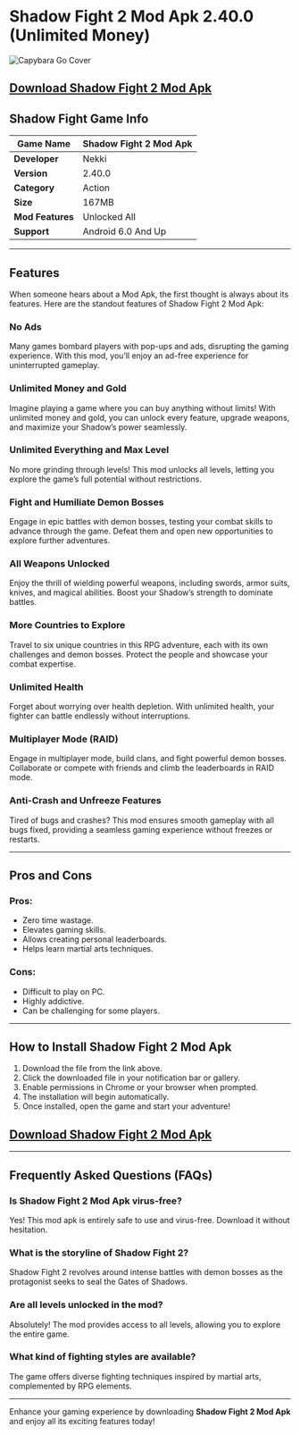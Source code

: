 # Shadow Fight 2 Mod Apk 2.40.0 (Unlimited Money)

![Capybara Go Cover](https://shadowfight2.com/images/logored.png)

## [**Download Shadow Fight 2 Mod Apk**](https://file.shadowfight2.net/shadow-fight-2-mod_shadowfight2.net.apk)

## Shadow Fight Game Info

| **Game Name**        | Shadow Fight 2 Mod Apk         |
|-----------------------|--------------------------------|
| **Developer**         | Nekki                          |
| **Version**           | 2.40.0                         |
| **Category**          | Action                         |
| **Size**              | 167MB                          |
| **Mod Features**      | Unlocked All                   |
| **Support**           | Android 6.0 And Up             |


---

## Features

When someone hears about a Mod Apk, the first thought is always about its features. Here are the standout features of Shadow Fight 2 Mod Apk:

### No Ads
Many games bombard players with pop-ups and ads, disrupting the gaming experience. With this mod, you’ll enjoy an ad-free experience for uninterrupted gameplay.

### Unlimited Money and Gold
Imagine playing a game where you can buy anything without limits! With unlimited money and gold, you can unlock every feature, upgrade weapons, and maximize your Shadow’s power seamlessly.

### Unlimited Everything and Max Level
No more grinding through levels! This mod unlocks all levels, letting you explore the game’s full potential without restrictions.

### Fight and Humiliate Demon Bosses
Engage in epic battles with demon bosses, testing your combat skills to advance through the game. Defeat them and open new opportunities to explore further adventures.

### All Weapons Unlocked
Enjoy the thrill of wielding powerful weapons, including swords, armor suits, knives, and magical abilities. Boost your Shadow’s strength to dominate battles.

### More Countries to Explore
Travel to six unique countries in this RPG adventure, each with its own challenges and demon bosses. Protect the people and showcase your combat expertise.

### Unlimited Health
Forget about worrying over health depletion. With unlimited health, your fighter can battle endlessly without interruptions.

### Multiplayer Mode (RAID)
Engage in multiplayer mode, build clans, and fight powerful demon bosses. Collaborate or compete with friends and climb the leaderboards in RAID mode.

### Anti-Crash and Unfreeze Features
Tired of bugs and crashes? This mod ensures smooth gameplay with all bugs fixed, providing a seamless gaming experience without freezes or restarts.

---

## Pros and Cons

### Pros:
- Zero time wastage.
- Elevates gaming skills.
- Allows creating personal leaderboards.
- Helps learn martial arts techniques.

### Cons:
- Difficult to play on PC.
- Highly addictive.
- Can be challenging for some players.

---

## How to Install Shadow Fight 2 Mod Apk

1. Download the file from the link above.
2. Click the downloaded file in your notification bar or gallery.
3. Enable permissions in Chrome or your browser when prompted.
4. The installation will begin automatically.
5. Once installed, open the game and start your adventure!

## [**Download Shadow Fight 2 Mod Apk**](https://file.shadowfight2.net/shadow-fight-2-mod_shadowfight2.net.apk)

---

## Frequently Asked Questions (FAQs)

### Is Shadow Fight 2 Mod Apk virus-free?
Yes! This mod apk is entirely safe to use and virus-free. Download it without hesitation.

### What is the storyline of Shadow Fight 2?
Shadow Fight 2 revolves around intense battles with demon bosses as the protagonist seeks to seal the Gates of Shadows.

### Are all levels unlocked in the mod?
Absolutely! The mod provides access to all levels, allowing you to explore the entire game.

### What kind of fighting styles are available?
The game offers diverse fighting techniques inspired by martial arts, complemented by RPG elements.

---

Enhance your gaming experience by downloading **Shadow Fight 2 Mod Apk** and enjoy all its exciting features today!

